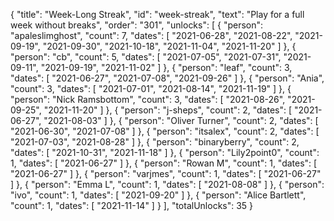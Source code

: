 {
  "title": "Week-Long Streak",
  "id": "week-streak",
  "text": "Play for a full week without breaks",
  "order": "301",
  "unlocks": [
    {
      "person": "apaleslimghost",
      "count": 7,
      "dates": [
        "2021-06-28",
        "2021-08-22",
        "2021-09-19",
        "2021-09-30",
        "2021-10-18",
        "2021-11-04",
        "2021-11-20"
      ]
    },
    {
      "person": "cb",
      "count": 5,
      "dates": [
        "2021-07-05",
        "2021-07-31",
        "2021-09-11",
        "2021-09-19",
        "2021-11-02"
      ]
    },
    {
      "person": "leaf",
      "count": 3,
      "dates": [
        "2021-06-27",
        "2021-07-08",
        "2021-09-26"
      ]
    },
    {
      "person": "Ania",
      "count": 3,
      "dates": [
        "2021-07-01",
        "2021-08-14",
        "2021-11-19"
      ]
    },
    {
      "person": "Nick Ramsbottom",
      "count": 3,
      "dates": [
        "2021-08-26",
        "2021-09-25",
        "2021-11-20"
      ]
    },
    {
      "person": "j-sheps",
      "count": 2,
      "dates": [
        "2021-06-27",
        "2021-08-03"
      ]
    },
    {
      "person": "Oliver Turner",
      "count": 2,
      "dates": [
        "2021-06-30",
        "2021-07-08"
      ]
    },
    {
      "person": "itsalex",
      "count": 2,
      "dates": [
        "2021-07-03",
        "2021-08-28"
      ]
    },
    {
      "person": "binaryberry",
      "count": 2,
      "dates": [
        "2021-10-31",
        "2021-11-18"
      ]
    },
    {
      "person": "Lily2point0",
      "count": 1,
      "dates": [
        "2021-06-27"
      ]
    },
    {
      "person": "Rowan M",
      "count": 1,
      "dates": [
        "2021-06-27"
      ]
    },
    {
      "person": "varjmes",
      "count": 1,
      "dates": [
        "2021-06-27"
      ]
    },
    {
      "person": "Emma L",
      "count": 1,
      "dates": [
        "2021-08-08"
      ]
    },
    {
      "person": "ivo",
      "count": 1,
      "dates": [
        "2021-09-20"
      ]
    },
    {
      "person": "Alice Bartlett",
      "count": 1,
      "dates": [
        "2021-11-14"
      ]
    }
  ],
  "totalUnlocks": 35
}